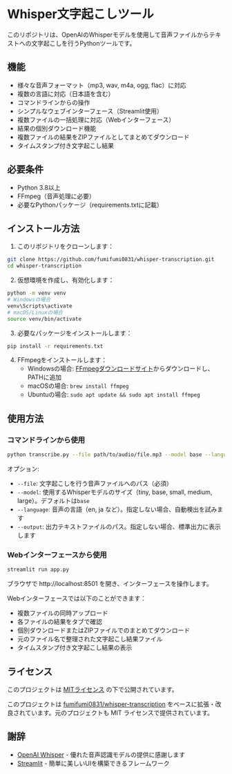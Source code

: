 # Whisper文字起こしツール

このリポジトリは、OpenAIのWhisperモデルを使用して音声ファイルからテキストへの文字起こしを行うPythonツールです。

## 機能

- 様々な音声フォーマット（mp3, wav, m4a, ogg, flac）に対応
- 複数の言語に対応（日本語を含む）
- コマンドラインからの操作
- シンプルなウェブインターフェース（Streamlit使用）
- 複数ファイルの一括処理に対応（Webインターフェース）
- 結果の個別ダウンロード機能
- 複数ファイルの結果をZIPファイルとしてまとめてダウンロード
- タイムスタンプ付き文字起こし結果

## 必要条件

- Python 3.8以上
- FFmpeg（音声処理に必要）
- 必要なPythonパッケージ（requirements.txtに記載）

## インストール方法

1. このリポジトリをクローンします：
```bash
git clone https://github.com/fumifumi0831/whisper-transcription.git
cd whisper-transcription
```

2. 仮想環境を作成し、有効化します：
```bash
python -m venv venv
# Windowsの場合
venv\Scripts\activate
# macOS/Linuxの場合
source venv/bin/activate
```

3. 必要なパッケージをインストールします：
```bash
pip install -r requirements.txt
```

4. FFmpegをインストールします：
   - Windowsの場合: [FFmpegダウンロードサイト](https://ffmpeg.org/download.html)からダウンロードし、PATHに追加
   - macOSの場合: `brew install ffmpeg`
   - Ubuntuの場合: `sudo apt update && sudo apt install ffmpeg`

## 使用方法

### コマンドラインから使用

```bash
python transcribe.py --file path/to/audio/file.mp3 --model base --language ja
```

オプション:
- `--file`: 文字起こしを行う音声ファイルへのパス（必須）
- `--model`: 使用するWhisperモデルのサイズ（tiny, base, small, medium, large）。デフォルトは`base`
- `--language`: 音声の言語（en, ja など）。指定しない場合、自動検出を試みます
- `--output`: 出力テキストファイルのパス。指定しない場合、標準出力に表示します

### Webインターフェースから使用

```bash
streamlit run app.py
```

ブラウザで http://localhost:8501 を開き、インターフェースを操作します。

Webインターフェースでは以下のことができます：
- 複数ファイルの同時アップロード
- 各ファイルの結果をタブで確認
- 個別ダウンロードまたはZIPファイルでのまとめてダウンロード
- 元のファイル名で整理された文字起こし結果ファイル
- タイムスタンプ付き文字起こし結果の表示

## ライセンス

このプロジェクトは [MITライセンス](LICENSE) の下で公開されています。

このプロジェクトは [fumifumi0831/whisper-transcription](https://github.com/fumifumi0831/whisper-transcription) をベースに拡張・改良されています。元のプロジェクトも MIT ライセンスで提供されています。

## 謝辞

- [OpenAI Whisper](https://github.com/openai/whisper) - 優れた音声認識モデルの提供に感謝します
- [Streamlit](https://streamlit.io/) - 簡単に美しいUIを構築できるフレームワーク
